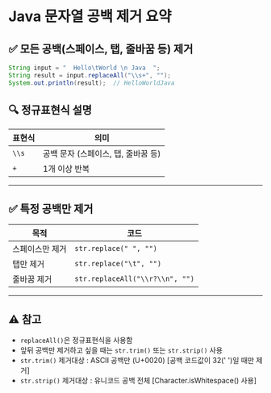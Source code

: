 # Java 문자열 공백 제거 요약

## ✅ 모든 공백(스페이스, 탭, 줄바꿈 등) 제거

```java
String input = "  Hello\tWorld \n Java  ";
String result = input.replaceAll("\\s+", "");
System.out.println(result);  // HelloWorldJava
```

## 🔍 정규표현식 설명

| 표현식 | 의미 |
|--------|------|
| `\\s`  | 공백 문자 (스페이스, 탭, 줄바꿈 등) |
| `+`    | 1개 이상 반복 |

---

## ✅ 특정 공백만 제거

| 목적         | 코드                                |
|--------------|-------------------------------------|
| 스페이스만 제거 | `str.replace(" ", "")`               |
| 탭만 제거      | `str.replace("\t", "")`              |
| 줄바꿈 제거    | `str.replaceAll("\\r?\\n", "")`      |

---

## ⚠️ 참고

- `replaceAll()`은 정규표현식을 사용함
- 앞뒤 공백만 제거하고 싶을 때는 `str.trim()` 또는 `str.strip()` 사용
- `str.trim()` 제거대상 : ASCII 공백만 (U+0020) [공백 코드값이 32(' ')일 때만 제거]
-  `str.strip()` 제거대상 : 유니코드 공백 전체 [Character.isWhitespace() 사용]